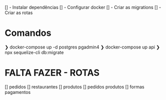 [] - Instalar dependências
[] - Configurar docker
[] - Criar as migrations
[] - Criar as rotas

# Comandos
❯ docker-compose up -d postgres pgadmin4
❯ docker-compose up api
❯ npx sequelize-cli db:migrate

# FALTA FAZER - ROTAS
[] pedidos
[] restaurantes
[] produtos
[] pedidos produtos
[] formas pagamentos
